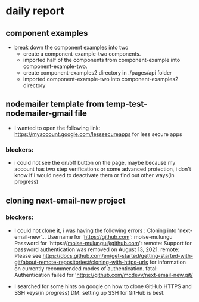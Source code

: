 # daily report

## component examples

- break down the component examples into two
  - create a component-example-two components.
  - imported half of the components from component-example into component-example-two.
  - create component-examples2 directory in ./pages/api folder
  - imported component-example-two into component-examples2 directory

## nodemailer template from temp-test-nodemailer-gmail file

- I wanted to open the following link: https://myaccount.google.com/lesssecureapps for less secure apps
### blockers: 
* i could not see the on/off button on the page, maybe because my account has two step verifications or some advanced protection, i don't know if i would need to deactivate them or find out other ways(in progress)

## cloning next-email-new project

### blockers: 
* I could not clone it, i was having the following errors : Cloning into 'next-email-new'...
  Username for 'https://github.com': moise-mulungu
  Password for 'https://moise-mulungu@github.com':
  remote: Support for password authentication was removed on August 13, 2021.
  remote: Please see https://docs.github.com/en/get-started/getting-started-with-git/about-remote-repositories#cloning-with-https-urls for information on currently recommended modes of authentication.
  fatal: Authentication failed for 'https://github.com/mcdevv/next-email-new.git/

- I searched for some hints on google on how to clone GitHub HTTPS and SSH keys(in progress)
DM: setting up SSH for GitHub is best. 
